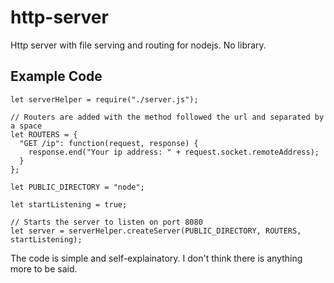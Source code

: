 # http-server
Http server with file serving and routing for nodejs. No library.

## Example Code
    let serverHelper = require("./server.js");

    // Routers are added with the method followed the url and separated by a space
    let ROUTERS = {
      "GET /ip": function(request, response) {
        response.end("Your ip address: " + request.socket.remoteAddress);
      }
    };

    let PUBLIC_DIRECTORY = "node";

    let startListening = true;

    // Starts the server to listen on port 8080
    let server = serverHelper.createServer(PUBLIC_DIRECTORY, ROUTERS, startListening);

The code is simple and self-explainatory. I don't think there is anything more to be said.
